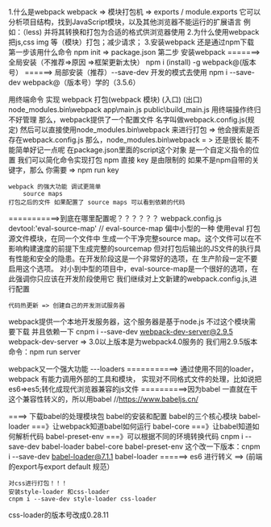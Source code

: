 1.什么是webpack
  webpack => 模块打包机 => exports / module.exports
  它可以分析项目结构，找到JavaScript模块，以及其他浏览器不能运行的扩展语言
  例如：（less) 并将其转换和打包为合适的格式供浏览器使用
2.为什么使用webpack
  把js,css img 等（模块）打包；减少请求；
3.安装webpack
  还是通过npm下载
  第一步该用什么命令
  npm init => package.json
  第二步 安装webpack
  =======>全局安装（不推荐=>原因 =>框架更新太快）
  npm i (install) -g webpack@(版本号）
  ======> 局部安装（推荐）--save-dev 开发的模式去使用
  npm i --save-dev webpack@（版本号）学的（3.5.6）

用终端命令 实现 webpack 打包(webpack 模块) (入口) (出口)
node_modules\.bin\webpack app\main.js public\build_main.js
用终端操作终归不好管理
那么，webpack提供了一个配置文件 名字叫做webpack.config.js(规定)
然后可以直接使用node_modules\.bin\webpack
来进行打包 => 他会搜索是否存在webpack.config.js
那么，node_modules\.bin\webpack = > 还是很长
能不能简单好记一点呢
在package.json里面的script这个对象
是一个自定义指令的位置
我们可以简化命令实现打包
npm 直接 key 是由限制的
如果不是npm自带的关键字，那么 你需要 => npm run key


    webpack 的强大功能 调试更简单
        source maps
    打包之后的文件 如果配置了 source maps 可以看到依赖的代码
===========>到底在哪里配置呢？？？？？？
webpack.config.js
devtool:'eval-source-map'
// eval-source-map 偏中小型的一种
使用eval 打包源文件模块，在同一个文件中
生成一个干净完整source map。这个文件可以在不影响构建速度的前提下生成完整的sourcemap
但对打包后输出的JS文件的执行具有性能和安全的隐患。在开发阶段这是一个非常好的选项，在
生产阶段一定不要启用这个选项。
对小到中型的项目中，eval-source-map是一个很好的选项，在此强调你只应该在开发阶段使用它
我们继续对上文新建的webpack.config.js,进行配置



    代码热更新 => 创建自己的开发测试服务器
webpack提供一个本地开发服务器，这个服务器是基于node.js
不过这个模块需要下载 并且依赖一下
cnpm i --save-dev webpack-dev-server@2.9.5
    webpack-dev-server => 3.0以上版本是为webpack4.0服务的
我们用2.9.5版本
命令：npm run server


webpack又一个强大功能
        ---loaders ===========>
通过使用不同的loader，webpack 有能力调用外部的工具和模块，
实现对不同格式文件的处理，比如说把es6=>es5;转化成现代浏览器兼容的js文件
==========>因为babel 一直就在干这个兼容性转义的，所以用babel  //https://www.babeljs.cn/

====> 下载babel的处理模块包
babel的安装和配置
    babel的三个核心模块
        babel-loader ===》让webpack知道babel如何运行
        babel-core ===》让babel知道如何解析代码
        babel-preset-env ===》可以根据不同的环境转换代码
cnpm i --save-dev babel-loader babel-core babel-preset-env
    这个改一下版本：cnpm i --save-dev babel-loader@7.1.1
    babel-loader ======> es6 进行转义 ==> (前端的export与export default 规范）

    对css进行打包！！！
    安装style-loader 和css-loader
    cnpm i --save-dev style-loader css-loader
css-loader的版本号改成0.28.11
